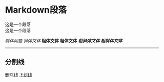 # Markdown段落
这是一个段落  
这是一个段落

*斜体问题* _斜体文体_ **粗体文体** __粗体文体__ ***粗斜体文体*** ___粗斜体文体___
***
分割线
---
~~删除线~~
<u>下划线<u>
[^脚注]:hahahh  
